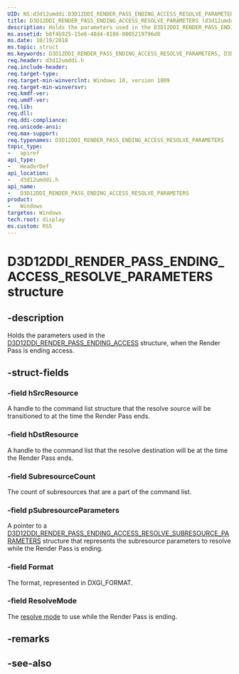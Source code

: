 ```yaml
---
UID: NS:d3d12umddi.D3D12DDI_RENDER_PASS_ENDING_ACCESS_RESOLVE_PARAMETERS
title: D3D12DDI_RENDER_PASS_ENDING_ACCESS_RESOLVE_PARAMETERS (d3d12umddi.h)
description: Holds the parameters used in the D3D12DDI_RENDER_PASS_ENDING_ACCESS_0053 structure, when the Render Pass is ending access.
ms.assetid: b8f4b925-15e6-48d4-8186-0005219796d8
ms.date: 10/19/2018
ms.topic: struct
ms.keywords: D3D12DDI_RENDER_PASS_ENDING_ACCESS_RESOLVE_PARAMETERS, D3D12DDI_RENDER_PASS_ENDING_ACCESS_RESOLVE_PARAMETERS, 
req.header: d3d12umddi.h
req.include-header:
req.target-type:
req.target-min-winverclnt: Windows 10, version 1809
req.target-min-winversvr:
req.kmdf-ver:
req.umdf-ver:
req.lib:
req.dll:
req.ddi-compliance:
req.unicode-ansi:
req.max-support:
req.typenames: D3D12DDI_RENDER_PASS_ENDING_ACCESS_RESOLVE_PARAMETERS
topic_type: 
-	apiref
api_type: 
-	HeaderDef
api_location: 
-	d3d12umddi.h
api_name: 
-	D3D12DDI_RENDER_PASS_ENDING_ACCESS_RESOLVE_PARAMETERS
product:
-	Windows
targetos: Windows
tech.root: display
ms.custom: RS5
---
```


# D3D12DDI_RENDER_PASS_ENDING_ACCESS_RESOLVE_PARAMETERS structure

## -description

Holds the parameters used in the [D3D12DDI_RENDER_PASS_ENDING_ACCESS](ns-d3d12umddi-d3d12ddi_render_pass_ending_access.md) structure, when the Render Pass is ending access.

## -struct-fields

### -field hSrcResource

A handle to the command list structure that the resolve source will be transitioned to at the time the Render Pass ends.

### -field hDstResource

A handle to the command list that the resolve destination will be at the time the Render Pass ends.

### -field SubresourceCount

The count of subresources that are a part of the command list.

### -field pSubresourceParameters

A pointer to a [D3D12DDI_RENDER_PASS_ENDING_ACCESS_RESOLVE_SUBRESOURCE_PARAMETERS](ns-d3d12umddi-d3d12ddi_render_pass_ending_access_resolve_subresource_parameters.md) structure that represents the subresource parameters to resolve while the Render Pass is ending.

### -field Format

The format, represented in DXGI_FORMAT.

### -field ResolveMode

The [resolve mode](ne-d3d12umddi-d3d12ddi_resolve_mode.md) to use while the Render Pass is ending.

## -remarks

## -see-also
